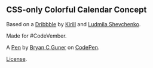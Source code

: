 CSS-only Colorful Calendar Concept
----------------------------------
Based on a [Dribbble](https://dribbble.com/shots/2335073-Calendar-App-Animation) by [Kirill](https://dribbble.com/Sunnynsm) and [Ludmila Shevchenko](https://dribbble.com/LudmilaShevchenko).

Made for #CodeVember.

A [Pen](https://codepen.io/bgoonz/pen/vYmKQYj) by [Bryan C Guner](https://codepen.io/bgoonz) on [CodePen](https://codepen.io).

[License](https://codepen.io/bgoonz/pen/vYmKQYj/license).